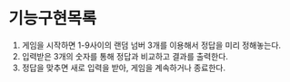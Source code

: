 # 기능구현목록

1. 게임을 시작하면 1-9사이의 랜덤 넘버 3개를 이용해서 정답을 미리 정해놓는다.
2. 입력받은 3개의 숫자를 통해 정답과 비교하고 결과를 출력한다.
3. 정답을 맞추면 새로 입력을 받아, 게임을 계속하거나 종료한다.